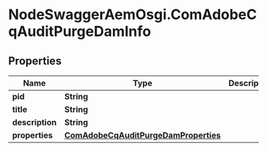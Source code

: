 # NodeSwaggerAemOsgi.ComAdobeCqAuditPurgeDamInfo

## Properties
Name | Type | Description | Notes
------------ | ------------- | ------------- | -------------
**pid** | **String** |  | [optional] 
**title** | **String** |  | [optional] 
**description** | **String** |  | [optional] 
**properties** | [**ComAdobeCqAuditPurgeDamProperties**](ComAdobeCqAuditPurgeDamProperties.md) |  | [optional] 


